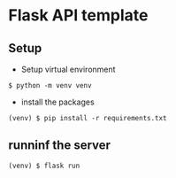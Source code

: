 # Flask API template

## Setup

- Setup virtual environment

```
$ python -m venv venv
```

- install the packages

```
(venv) $ pip install -r requirements.txt
```

## runninf the server

```
(venv) $ flask run
```
